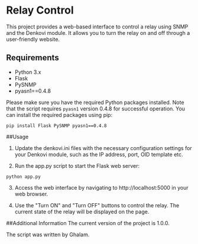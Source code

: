 # Relay Control

This project provides a web-based interface to control a relay using SNMP and the Denkovi module. It allows you to turn the relay on and off through a user-friendly website.

## Requirements

- Python 3.x
- Flask
- PySNMP
- pyasn1==0.4.8

Please make sure you have the required Python packages installed. Note that the script requires `pyasn1` version 0.4.8 for successful operation. You can install the required packages using pip:

```shell
pip install Flask PySNMP pyasn1==0.4.8
```

##Usage
1. Update the denkovi.ini files with the necessary configuration settings for your Denkovi module, such as the IP address, port, OID template etc.

2. Run the app.py script to start the Flask web server:
```shell
python app.py
```

3. Access the web interface by navigating to http://localhost:5000 in your web browser.

4. Use the "Turn ON" and "Turn OFF" buttons to control the relay. The current state of the relay will be displayed on the page.

##Additional Information
The current version of the project is 1.0.0.

The script was written by Ghalam.


